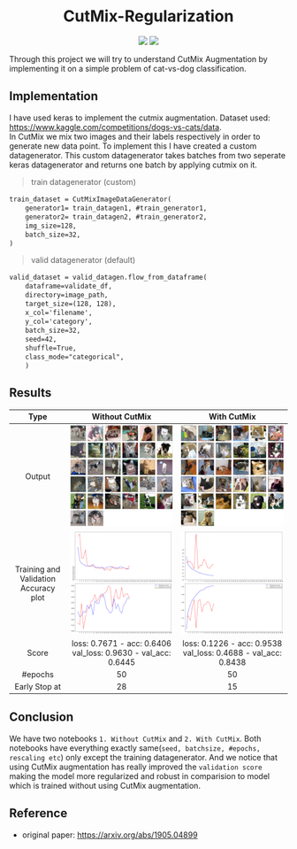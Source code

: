 <h1 align="center">
  <b>CutMix-Regularization</b><br>
</h1>

<p align="center">
      <a href="https://www.python.org/">
        <img src="https://img.shields.io/badge/Python-3.5-ff69b4.svg" /></a>
       <a href= "https://github.com/AntixK/PyTorch-VAE/blob/master/LICENSE.md">
        <img src="https://img.shields.io/badge/license-Apache2.0-blue.svg" /></a>

</p>
Through this project we will try to understand CutMix Augmentation by implementing it on a simple problem of cat-vs-dog classification. 

## Implementation
I have used keras to implement the cutmix augmentation. 
Dataset used: https://www.kaggle.com/competitions/dogs-vs-cats/data. <br>
In CutMix we mix two images and their labels respectively in order to generate new data point. To implement this I have created a custom datagenerator. This custom datagenerator takes batches from two seperate keras datagenerator and returns one batch by applying cutmix on it.<br>
>train datagenerator (custom) 
```
train_dataset = CutMixImageDataGenerator(
    generator1= train_datagen1, #train_generator1,
    generator2= train_datagen2, #train_generator2,
    img_size=128,
    batch_size=32,
)
```
>valid datagenerator (default) 
```
valid_dataset = valid_datagen.flow_from_dataframe(
    dataframe=validate_df,
    directory=image_path,
    target_size=(128, 128), 
    x_col='filename', 
    y_col='category',
    batch_size=32,
    seed=42,
    shuffle=True,
    class_mode="categorical",  
    )
```    

## Results
Type            |  Without CutMix              |  With CutMix
:------------:|:-------------------------:|:-------------------------:
Output |  ![](resources/0.png)          |  ![](resources/1.png)
Training and Validation Accuracy plot|  ![](resources/3.png)          |  ![](resources/2.png)
Score | loss: 0.7671 - acc: 0.6406 <br> val_loss: 0.9630 - val_acc: 0.6445 | loss: 0.1226 - acc: 0.9538 <br> val_loss: 0.4688 - val_acc: 0.8438
#epochs | 50 | 50
Early Stop at | 28 | 15

## Conclusion
We have two notebooks ```1. Without CutMix``` and ```2. With CutMix```. Both notebooks have everything exactly same(```seed, batchsize, #epochs, rescaling etc```) only except the training datagenerator. And we notice that using CutMix augmentation has really improved the ```validation score``` making the model more regularized and robust in comparision to model which is trained without using CutMix augmentation.
## Reference
- original paper: https://arxiv.org/abs/1905.04899
